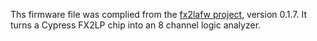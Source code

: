Ths firmware file was complied from the [fx2lafw project](https://sigrok.org/wiki/Fx2lafw), version 0.1.7.  It turns a Cypress FX2LP chip into an 8 channel logic analyzer.